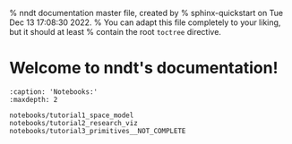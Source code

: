 % nndt documentation master file, created by
% sphinx-quickstart on Tue Dec 13 17:08:30 2022.
% You can adapt this file completely to your liking, but it should at least
% contain the root `toctree` directive.

# Welcome to nndt's documentation!

```{toctree}
:caption: 'Notebooks:'
:maxdepth: 2

notebooks/tutorial1_space_model
notebooks/tutorial2_research_viz
notebooks/tutorial3_primitives__NOT_COMPLETE

```